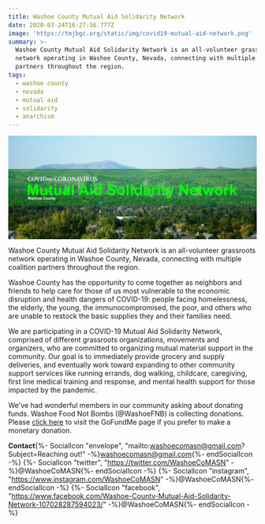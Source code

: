 ```yaml
---
title: Washoe County Mutual Aid Solidarity Network
date: 2020-03-24T16:27:56.777Z
image: 'https://tmjbgc.org/static/img/covid19-mutual-aid-network.png'
summary: >-
  Washoe County Mutual Aid Solidarity Network is an all-volunteer grassroots
  network operating in Washoe County, Nevada, connecting with multiple coalition
  partners throughout the region.
tags:
  - washoe county
  - nevada
  - mutual aid
  - solidarity
  - anarchism
---
```

<img src="/static/img/covid19-mutual-aid-network.png" alt="Washoe County Mutual Aid Solidarity Network Logo" title="Washoe County Mutual Aid Solidarity Network Logo" style="display:block;margin-left:auto;margin-right:auto;width:600px;" />

Washoe County Mutual Aid Solidarity Network is an all-volunteer grassroots network operating in Washoe County, Nevada, connecting with multiple coalition partners throughout the region.

Washoe County has the opportunity to come together as neighbors and friends to help care for those of us most vulnerable to the economic disruption and health dangers of COVID-19: people facing homelessness, the elderly, the young, the immunocompromised, the poor, and others who are unable to restock the basic supplies they and their families need.

We are participating in a COVID-19 Mutual Aid Solidarity Network, comprised of different grassroots organizations, movements and organizers, who are committed to organizing mutual material support in the community. Our goal is to immediately provide grocery and supply deliveries, and eventually work toward expanding to other community support services like running errands, dog walking, childcare, caregiving, first line medical training and response, and mental health support for those impacted by the pandemic.

We've had wonderful members in our community asking about donating funds. Washoe Food Not Bombs (@WashoeFNB) is collecting donations. Please [click here](https://www.gofundme.com/f/reno-mutual-aid-project) to visit the GoFundMe page if you prefer to make a monetary donation.

**Contact**{%- SocialIcon "envelope", "mailto:washoecomasn@gmail.com?Subject=Reaching out!" -%}washoecomasn@gmail.com{%- endSocialIcon -%} {%- SocialIcon "twitter", "https://twitter.com/WashoeCoMASN" -%}@WashoeCoMASN{%- endSocialIcon -%}
{%- SocialIcon "instagram", "https://www.instagram.com/WashoeCoMASN" -%}@WashoeCoMASN{%- endSocialIcon -%}
{%- SocialIcon "facebook", "https://www.facebook.com/Washoe-County-Mutual-Aid-Solidarity-Network-107028287594023/" -%}@WashoeCoMASN{%- endSocialIcon -%}